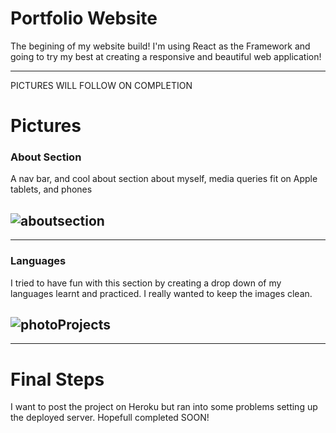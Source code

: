# Portfolio Website

The begining of my website build! I'm using React as the Framework and going to try my best at creating a responsive and beautiful web application!

---

PICTURES WILL FOLLOW ON COMPLETION

# Pictures

### About Section

A nav bar, and cool about section about myself, media queries fit on Apple tablets, and phones

## <img src="public/about.png" alt="aboutsection">

---

### Languages

I tried to have fun with this section by creating a drop down of my languages learnt and practiced. I really wanted to keep the images clean.

## <img src="public/projectbub.png" alt="photoProjects">

---

# Final Steps

I want to post the project on Heroku but ran into some problems setting up the deployed server. Hopefull completed SOON!

